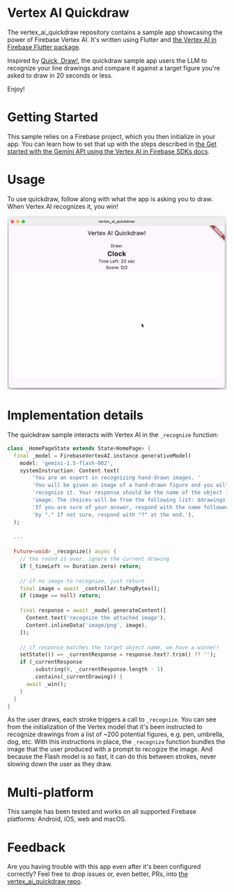 # Vertex AI Quickdraw

The vertex_ai_quickdraw repository contains a sample app showcasing the power of Firebase Vertex AI. It's written using Flutter and [the Vertex AI in Firebase Flutter package](https://pub.dev/packages/firebase_vertexai).

Inspired by [Quick, Draw!](https://quickdraw.withgoogle.com/), the quickdraw sample app users the LLM to recognize your line drawings and compare it against a target figure you're asked to draw in 20 seconds or less.

Enjoy!

# Getting Started

This sample relies on a Firebase project, which you then initialize in your app. You can learn how to set that up with the steps described in [the Get started with the Gemini API using the Vertex AI in Firebase SDKs docs](https://firebase.google.com/docs/vertex-ai/get-started?platform=flutter).

# Usage

To use quickdraw, follow along with what the app is asking you to draw. When Vertex AI recognizes it, you win!

![screencap](README/screencap.gif)

# Implementation details

The quickdraw sample interacts with Vertex AI in the `_recognize` function:

```dart
class _HomePageState extends State<HomePage> {
  final _model = FirebaseVertexAI.instance.generativeModel(
    model: 'gemini-1.5-flash-002',
    systemInstruction: Content.text(
        'You are an expert in recognizing hand-drawn images. '
        'You will be given an image of a hand-drawn figure and you will '
        'recognize it. Your response should be the name of the object in the '
        'image. The choices will be from the following list: $drawings '
        'If you are sure of your answer, respond with the name followed '
        'by "." If not sure, respond with "?" at the end.'),
  );

  ...

  Future<void> _recognize() async {
    // the round is over, ignore the current drawing
    if (_timeLeft <= Duration.zero) return;

    // if no image to recognize, just return
    final image = await _controller.toPngBytes();
    if (image == null) return;

    final response = await _model.generateContent([
      Content.text('recognize the attached image'),
      Content.inlineData('image/png', image),
    ]);

    // if response matches the target object name, we have a winner!
    setState(() => _currentResponse = response.text?.trim() ?? '');
    if (_currentResponse
        .substring(0, _currentResponse.length - 1)
        .contains(_currentDrawing)) {
      await _win();
    }
  }
}
```

As the user draws, each stroke triggers a call to `_recognize`. You can see from the initialization of the Vertex model that it's been instructed to recognize drawings from a list of ~200 potential figures, e.g. pen, umbrella, dog, etc. With this instructions in place, the `_recognize` function bundles the image that the user produced with a prompt to recogize the image. And because the Flash model is so fast, it can do this between strokes, never slowing down the user as they draw.


# Multi-platform

This sample has been tested and works on all supported Firebase platforms: Android, iOS, web and macOS.

# Feedback

Are you having trouble with this app even after it's been configured correctly? Feel free to drop issues or, even better, PRs, into [the vertex_ai_quickdraw repo](https://github.com/csells/vertex_ai_quickdraw).